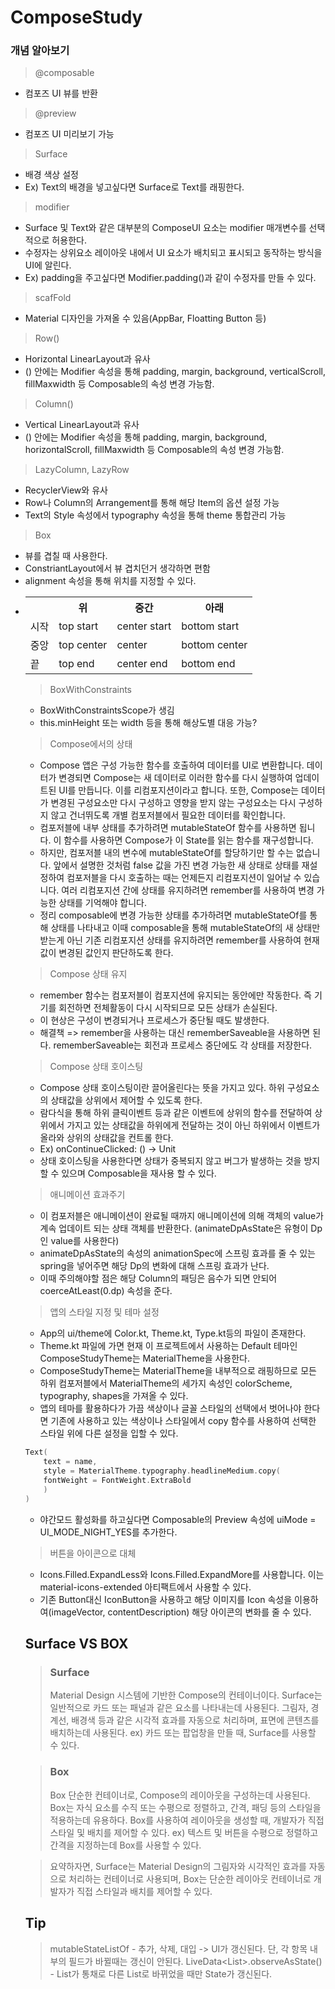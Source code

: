 # ComposeStudy

### 개념 알아보기
> @composable
* 컴포즈 UI 뷰를 반환
> @preview
* 컴포즈 UI 미리보기 가능

> Surface
* 배경 색상 설정
* Ex) Text의 배경을 넣고싶다면 Surface로 Text를 래핑한다.

> modifier
* Surface 및 Text와 같은 대부분의 ComposeUI 요소는 modifier 매개변수를 선택적으로 허용한다.
* 수정자는 상위요소 레이아웃 내에서 UI 요소가 배치되고 표시되고 동작하는 방식을 UI에 알린다.
* Ex) padding을 주고싶다면 Modifier.padding()과 같이 수정자를 만들 수 있다.

> scafFold
* Material 디자인을 가져올 수 있음(AppBar, Floatting Button 등)


> Row()
* Horizontal LinearLayout과 유사 
* () 안에는 Modifier 속성을 통해 padding, margin, background, verticalScroll, fillMaxwidth 등 Composable의 속성 변경 가능함.

> Column()
* Vertical LinearLayout과 유사
* () 안에는 Modifier 속성을 통해 padding, margin, background, horizontalScroll, fillMaxwidth 등 Composable의 속성 변경 가능함.

> LazyColumn, LazyRow
* RecyclerView와 유사
* Row나 Column의 Arrangement를 통해 해당 Item의 옵션 설정 가능
* Text의 Style 속성에서 typography 속성을 통해 theme 통합관리 가능

> Box
* 뷰를 겹칠 때 사용한다.
* ConstriantLayout에서 뷰 겹치던거 생각하면 편함
* alignment 속성을 통해 위치를 지정할 수 있다.
* <table>
    <tr>
        <th> </th>
        <th>위</th>
        <th>중간</th>
        <th>아래</th>
    </tr>
    <tr>
        <td>시작</td>
        <td>top start</td>
        <td>center start</td>
        <td>bottom start</td>
    </tr>
    <tr>
        <td>중앙</td>
        <td>top center</td>
        <td>center</td>
        <td>bottom center</td>
    </tr>
    <tr>
        <td>끝</td>
        <td>top end</td>
        <td>center end</td>
        <td>bottom end</td>
    </tr>
 </table>



> BoxWithConstraints
* BoxWithConstraintsScope가 생김
* this.minHeight 또는 width 등을 통해 해상도별 대응 가능?


> Compose에서의 상태
* Compose 앱은 구성 가능한 함수를 호출하여 데이터를 UI로 변환합니다. 데이터가 변경되면 Compose는 새 데이터로 이러한 함수를 다시 실행하여 업데이트된 UI를 만듭니다. 이를 리컴포지션이라고 합니다. 또한, Compose는 데이터가 변경된 구성요소만 다시 구성하고 영향을 받지 않는 구성요소는 다시 구성하지 않고 건너뛰도록 개별 컴포저블에서 필요한 데이터를 확인합니다.
* 컴포저블에 내부 상태를 추가하려면 mutableStateOf 함수를 사용하면 됩니다. 이 함수를 사용하면 Compose가 이 State를 읽는 함수를 재구성합니다.
* 하지만, 컴포저블 내의 변수에 mutableStateOf를 할당하기만 할 수는 없습니다. 앞에서 설명한 것처럼 false 값을 가진 변경 가능한 새 상태로 상태를 재설정하여 컴포저블을 다시 호출하는 때는 언제든지 리컴포지션이 일어날 수 있습니다.
여러 리컴포지션 간에 상태를 유지하려면 remember를 사용하여 변경 가능한 상태를 기억해야 합니다.
* 정리 composable에 변경 가능한 상태를 추가하려면 mutableStateOf를 통해 상태를 나타내고 이때 composable을 통해 mutableStateOf의 새 상태만 받는게 아닌 기존 리컴포지션 상태를 유지하려면 remember를 사용하여 현재 값이 변경된 값인지 판단하도록 한다.

> Compose 상태 유지
* remember 함수는 컴포저블이 컴포지션에 유지되는 동안에만 작동한다. 즉 기기를 회전하면 전체활동이 다시 시작되므로 모든 상태가 손실된다.
* 이 현상은 구성이 변경되거나 프로세스가 중단될 때도 발생한다.
* 해결책 => remember을 사용하는 대신 rememberSaveable을 사용하면 된다. rememberSaveable는 회전과 프로세스 중단에도 각 상태를 저장한다.

> Compose 상태 호이스팅
* Compose 상태 호이스팅이란 끌어올린다는 뜻을 가지고 있다. 하위 구성요소의 상태값을 상위에서 제어할 수 있도록 한다.
* 람다식을 통해 하위 클릭이벤트 등과 같은 이벤트에 상위의 함수를 전달하여 상위에서 가지고 있는 상태값을 하위에게 전달하는 것이 아닌 하위에서 이벤트가 올라와 상위의 상태값을 컨트롤 한다.
* Ex) onContinueClicked: () -> Unit
* 상태 호이스팅을 사용한다면 상태가 중복되지 않고 버그가 발생하는 것을 방지할 수 있으며 Composable을 재사용 할 수 있다.

> 애니메이션 효과주기
* 이 컴포저블은 애니메이션이 완료될 때까지 애니메이션에 의해 객체의 value가 계속 업데이트 되는 상태 객체를 반환한다. (animateDpAsState은 유형이 Dp인 value를 사용한다)
* animateDpAsState의 속성의 animationSpec에 스프링 효과를 줄 수 있는 spring을 넣어주면 해당 Dp의 변화에 대해 스프링 효과가 난다.
* 이때 주의해야할 점은 해당 Column의 패딩은 음수가 되면 안되어 coerceAtLeast(0.dp) 속성을 준다.

> 앱의 스타일 지정 및 테마 설정
* App의 ui/theme에 Color.kt, Theme.kt, Type.kt등의 파일이 존재한다.
* Theme.kt 파일에 가면 현재 이 프로젝트에서 사용하는 Default 테마인 ComposeStudyTheme는 MaterialTheme을 사용한다.
* ComposeStudyTheme는 MaterialTheme을 내부적으로 래핑하므로 모든 하위 컴포저블에서 MaterialTheme의 세가지 속성인 colorScheme, typography, shapes을 가져올 수 있다.
* 앱의 테마를 활용하다가 가끔 색상이나 글꼴 스타일의 선택에서 벗어나야 한다면 기존에 사용하고 있는 색상이나 스타일에서 copy 함수를 사용하여 선택한 스타일 위에 다른 설정을 입할 수 있다.
```kotlin
Text(
    text = name,
    style = MaterialTheme.typography.headlineMedium.copy(
    fontWeight = FontWeight.ExtraBold
    )
)
```
* 야간모드 활성화를 하고싶다면 Composable의 Preview 속성에 uiMode = UI_MODE_NIGHT_YES를 추가한다.


> 버튼을 아이콘으로 대체
* Icons.Filled.ExpandLess와 Icons.Filled.ExpandMore를 사용합니다. 이는 material-icons-extended 아티팩트에서 사용할 수 있다.
* 기존 Button대신 IconButton을 사용하고 해당 이미지를 Icon 속성을 이용하여(imageVector, contentDescription) 해당 아이콘의 변화를 줄 수 있다.



## Surface VS BOX
> ### Surface
> Material Design 시스템에 기반한 Compose의 컨테이너이다. Surface는 일반적으로 카드 또는 패널과 같은 요소를 나타내는데 사용된다. 그림자, 경계선, 배경색 등과 같은 시각적 효과를 자동으로 처리하며, 표면에 콘텐츠를 배치하는데 사용된다.
ex) 카드 또는 팝업창을 만들 때, Surface를 사용할 수 있다.

> ### Box
> Box
단순한 컨테이너로, Compose의 레이아웃을 구성하는데 사용된다. Box는 자식 요소를 수직 또는 수평으로 정렬하고, 간격, 패딩 등의 스타일을 적용하는데 유용하다. Box를 사용하여 레이아웃을 생성할 때, 개발자가 직접 스타일 및 배치를 제어할 수 있다.
ex) 텍스트 및 버튼을 수평으로 정렬하고 간격을 지정하는데 Box를 사용할 수 있다.

> 요약하자면, Surface는 Material Design의 그림자와 시각적인 효과를 자동으로 처리하는 컨테이너로 사용되며, Box는 단순한 레이아웃 컨테이너로 개발자가 직접 스타일과 배치를 제어할 수 있다.

## Tip
> mutableStateListOf - 추가, 삭제, 대입 -> UI가 갱신된다. 단, 각 항목 내부의 필드가 바뀔때는 갱신이 안된다.
  LiveData<List<T>>.observeAsState() - List가 통채로 다른 List로 바뀌었을 때만 State가 갱신된다.
